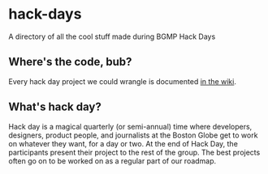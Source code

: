 # hack-days
A directory of all the cool stuff made during BGMP Hack Days

## Where's the code, bub?
Every hack day project we could wrangle is documented [in the wiki](https://github.com/BostonGlobe/hack-days/wiki/).

## What's hack day?
Hack day is a magical quarterly (or semi-annual) time where developers, designers, product people, and journalists at the Boston Globe get to work on whatever they want, for a day or two. At the end of Hack Day, the participants present their project to the rest of the group. The best projects often go on to be worked on as a regular part of our roadmap.
